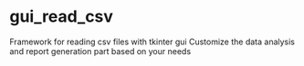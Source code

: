 # gui_read_csv
Framework for reading csv files with tkinter gui
Customize the data analysis and report generation part based on your needs
